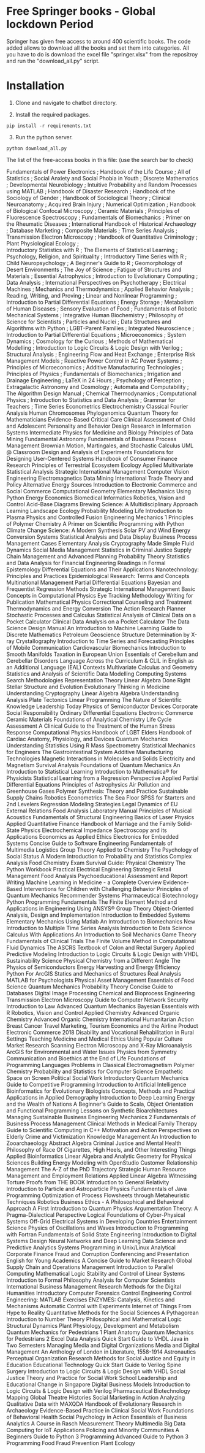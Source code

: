 # Free Springer books - Global lockdown Period

Springer has given free access to around 400 scientific books. The code added allows to download all the books and set them into categories. All you have to do is download the excel file "springer.xlsx" from the repositroy and run the "download_all.py" script.

# Installation
1. Clone and navigate to chatbot directory.

2. Install the required packages.
```
pip install -r requirements.txt
```

3. Run the python server.
```
python download_all.py 
```



The list of the free-access books in this file: (use the search bar to check)

Fundamentals of Power Electronics ;
Handbook of the Life Course ;
All of Statistics ; 
Social Anxiety and Social Phobia in Youth ; 
Discrete Mathematics ; 
Developmental Neurobiology ; 
Intuitive Probability and Random Processes using MATLAB ; 
Handbook of Disaster Research ; 
Handbook of the Sociology of Gender ; 
Handbook of Sociological Theory ; 
Clinical Neuroanatomy ; 
Acquired Brain Injury ; 
Numerical Optimization ; 
Handbook of Biological Confocal Microscopy ; 
Ceramic Materials ; 
Principles of Fluorescence Spectroscopy ; 
Fundamentals of Biomechanics ; 
Primer on the Rheumatic Diseases ; 
International Handbook of Historical Archaeology ; 
Database Marketing ; 
Composite Materials ; 
Time Series Analysis ; 
Transmission Electron Microscopy ; 
Handbook of Quantitative Criminology ; 
Plant Physiological Ecology ;  
Introductory Statistics with R ; 
The Elements of Statistical Learning ; 
Psychology, Religion, and Spirituality ; 
Introductory Time Series with R ; 
Child Neuropsychology ; 
A Beginner's Guide to R ; 
Geomorphology of Desert Environments ; 
The Joy of Science ; 
Fatigue of Structures and Materials ; 
Essential Astrophysics ; 
Introduction to Evolutionary Computing ; 
Data Analysis ; 
International Perspectives on Psychotherapy ; 
Electrical Machines ; 
Mechanics and Thermodynamics ; 
Applied Behavior Analysis ; 
Reading, Writing, and Proving ; 
Linear and Nonlinear Programming ; 
Introduction to Partial Differential Equations ; 
Energy Storage ; 
Metabolism of Human Diseases ; 
Sensory Evaluation of Food ; 
Fundamentals of Robotic Mechanical Systems ; 
Integrative Human Biochemistry ; 
Philosophy of Science for Scientists ; 
Particles and Nuclei ; 
Data Structures and Algorithms with Python ; 
LGBT-Parent Families ; 
Integrated Neuroscience ; 
Introduction to Partial Differential Equations ; 
Microeconomics ; 
System Dynamics ; 
Cosmology for the Curious ; 
Methods of Mathematical Modelling ; 
Introduction to Logic Circuits & Logic Design with Verilog ; 
Structural Analysis ; 
Engineering Flow and Heat Exchange ; 
Enterprise Risk Management Models ; 
Reactive Power Control in AC Power Systems ; 
Principles of Microeconomics ;
Additive Manufacturing Technologies ; 
Principles of Physics ; 
Fundamentals of Biomechanics ; 
Irrigation and Drainage Engineering ; 
LaTeX in 24 Hours ;
Psychology of Perception ; 
Extragalactic Astronomy and Cosmology ; 
Automata and Computability ;
The Algorithm Design Manual ; 
Chemical Thermodynamics ; 
Computational Physics ;
Introduction to Statistics and Data Analysis ;
Grammar for Teachers ;
Time Series Econometrics
Electrochemistry
Classical Fourier Analysis
Human Chromosomes
Phylogenomics
Quantum Theory for Mathematicians
Evidence-Based Critical Care
Clinical Assessment of Child and Adolescent Personality and Behavior
Design Research in Information Systems
Intermediate Physics for Medicine and Biology
Principles of Data Mining
Fundamental Astronomy
Fundamentals of Business Process Management
Brownian Motion, Martingales, and Stochastic Calculus 
UML @ Classroom
Design and Analysis of Experiments
Foundations for Designing User-Centered Systems
Handbook of Consumer Finance Research
Principles of Terrestrial Ecosystem Ecology
Applied Multivariate Statistical Analysis
Strategic International Management
Computer Vision
Engineering Electromagnetics
Data Mining
International Trade Theory and Policy
Alternative Energy Sources
Introduction to Electronic Commerce and Social Commerce
Computational Geometry
Elementary Mechanics Using Python
Energy Economics
Biomedical Informatics
Robotics, Vision and Control
Acid-Base Diagrams
Brewing Science: A Multidisciplinary Approach
Learning Landscape Ecology
Probability
Modeling Life
Introduction to Plasma Physics and Controlled Fusion
Engineering Mechanics 1
Principles of Polymer Chemistry
A Primer on Scientific Programming with Python
Climate Change Science: A Modern Synthesis
Solar PV and Wind Energy Conversion Systems
Statistical Analysis and Data Display
Business Process Management Cases
Elementary Analysis
Cryptography Made Simple
Fluid Dynamics
Social Media Management
Statistics in Criminal Justice
Supply Chain Management and Advanced Planning
Probability Theory
Statistics and Data Analysis for Financial Engineering
Readings in Formal Epistemology
Differential Equations and Their Applications
Nanotechnology: Principles and Practices
Epidemiological Research: Terms and Concepts
Multinational Management
Partial Differential Equations
Bayesian and Frequentist Regression Methods
Strategic International Management
Basic Concepts in Computational Physics
Eye Tracking Methodology
Writing for Publication
Mathematical Physics
Correctional Counseling and Treatment
Thermodynamics and Energy Conversion
The Action Research Planner
Stochastic Processes and Calculus
Statistical Analysis of Clinical Data on a Pocket Calculator
Clinical Data Analysis on a Pocket Calculator
The Data Science Design Manual
An Introduction to Machine Learning
Guide to Discrete Mathematics
Petroleum Geoscience
Structure Determination by X-ray Crystallography
Introduction to Time Series and Forecasting
Principles of Mobile Communication
Cardiovascular Biomechanics
Introduction to Smooth Manifolds
Taxation in European Union
Essentials of Cerebellum and Cerebellar Disorders
Language Across the Curriculum & CLIL in English as an Additional Language (EAL) Contexts
Multivariate Calculus and Geometry
Statistics and Analysis of Scientific Data
Modelling Computing Systems
Search Methodologies
Representation Theory
Linear Algebra Done Right
Stellar Structure and Evolution
Evolutionary Thinking in Medicine
Understanding Cryptography
Linear Algebra
Algebra
Understanding Analysis
Plate Tectonics
Linear Programming
The Nature of Scientific Knowledge
Leadership Today
Physics of Semiconductor Devices
Corporate Social Responsibility
Ordinary Differential Equations
Electronic Commerce
Ceramic Materials
Foundations of Analytical Chemistry
Life Cycle Assessment
A Clinical Guide to the Treatment of the Human Stress Response
Computational Physics
Handbook of LGBT Elders
Handbook of Cardiac Anatomy, Physiology, and Devices
Quantum Mechanics
Understanding Statistics Using R
Mass Spectrometry
Statistical Mechanics for Engineers
The Gastrointestinal System
Additive Manufacturing Technologies
Magnetic Interactions in Molecules and Solids
Electricity and Magnetism
Survival Analysis
Foundations of Quantum Mechanics
An Introduction to Statistical Learning
Introduction to Mathematica® for Physicists
Statistical Learning from a Regression Perspective
Applied Partial Differential Equations
Principles of Astrophysics
Air Pollution and Greenhouse Gases
Polymer Synthesis: Theory and Practice
Sustainable Supply Chains
Robotics
Econometrics
The Sea Floor
SPSS for Starters and 2nd Levelers
Regression Modeling Strategies
Legal Dynamics of EU External Relations
Food Analysis Laboratory Manual
Principles of Musical Acoustics
Fundamentals of Structural Engineering
Basics of Laser Physics
Applied Quantitative Finance
Handbook of Marriage and the Family
Solid-State Physics
Electrochemical Impedance Spectroscopy and its Applications
Economics as Applied Ethics
Electronics for Embedded Systems
Concise Guide to Software Engineering
Fundamentals of Multimedia
Logistics
Group Theory Applied to Chemistry
The Psychology of Social Status
A Modern Introduction to Probability and Statistics
Complex Analysis
Food Chemistry
Exam Survival Guide: Physical Chemistry
The Python Workbook
Practical Electrical Engineering
Strategic Retail Management
Food Analysis
Psychoeducational Assessment and Report Writing
Machine Learning in Medicine - a Complete Overview
Evidence-Based Interventions for Children with Challenging Behavior
Principles of Quantum Mechanics
Recommender Systems
Pharmaceutical Biotechnology
Python Programming Fundamentals
The Finite Element Method and Applications in Engineering Using ANSYS®
Group Theory
Object-Oriented Analysis, Design and Implementation
Introduction to Embedded Systems
Elementary Mechanics Using Matlab
An Introduction to Biomechanics
New Introduction to Multiple Time Series Analysis
Introduction to Data Science
Calculus With Applications
An Introduction to Soil Mechanics
Game Theory
Fundamentals of Clinical Trials
The Finite Volume Method in Computational Fluid Dynamics
The ASCRS Textbook of Colon and Rectal Surgery
Applied Predictive Modeling
Introduction to Logic Circuits & Logic Design with VHDL 
Sustainability Science
Physical Chemistry from a Different Angle
The Physics of Semiconductors
Energy Harvesting and Energy Efficiency
Python For ArcGIS
Statics and Mechanics of Structures
Real Analysis
MATLAB for Psychologists
Physical Asset Management
Essentials of Food Science
Quantum Mechanics
Probability Theory
Concise Guide to Databases
Digital Image Processing
Chemical and Bioprocess Engineering
Transmission Electron Microscopy
Guide to Computer Network Security
Introduction to Law
Advanced Quantum Mechanics
Bayesian Essentials with R
Robotics, Vision and Control
Applied Chemistry
Advanced Organic Chemistry
Advanced Organic Chemistry
International Humanitarian Action
Breast Cancer
Travel Marketing, Tourism Economics and the Airline Product
Electronic Commerce 2018
Disability and Vocational Rehabilitation in Rural Settings
Teaching Medicine and Medical Ethics Using Popular Culture
Market Research
Scanning Electron Microscopy and X-Ray Microanalysis
ArcGIS for Environmental and Water Issues
Physics from Symmetry
Communication and Bioethics at the End of Life
Foundations of Programming Languages
Problems in Classical Electromagnetism
Polymer Chemistry
Probability and Statistics for Computer Science
Empathetic Space on Screen
Political Social Work
Introductory Quantum Mechanics
Guide to Competitive Programming
Introduction to Artificial Intelligence
Bioinformatics for Evolutionary Biologists
Concepts, Methods and Practical Applications in Applied Demography
Introduction to Deep Learning
Energy and the Wealth of Nations
A Beginner's Guide to Scala, Object Orientation and Functional Programming
Lessons on Synthetic Bioarchitectures
Managing Sustainable Business
Engineering Mechanics 2
Fundamentals of Business Process Management
Clinical Methods in Medical Family Therapy
Guide to Scientific Computing in C++
Motivation and Action 
Perspectives on Elderly Crime and Victimization
Knowledge Management
An Introduction to Zooarchaeology
Abstract Algebra
Criminal Justice and Mental Health
Philosophy of Race
Of Cigarettes, High Heels, and Other Interesting Things
Applied Bioinformatics
Linear Algebra and Analytic Geometry for Physical Sciences
Building Energy Modeling with OpenStudio
Customer Relationship Management
The A-Z of the PhD Trajectory
Strategic Human Resource Management and Employment Relations
Applied Linear Algebra
Witnessing Torture
Proofs from THE BOOK
Introduction to General Relativity
Introduction to Particle and Astroparticle Physics
Fundamentals of Java Programming
Optimization of Process Flowsheets through Metaheuristic Techniques 
Robotics
Business Ethics - A Philosophical and Behavioral Approach
A First Introduction to Quantum Physics
Argumentation Theory: A Pragma-Dialectical Perspective
Logical Foundations of Cyber-Physical Systems
Off-Grid Electrical Systems in Developing Countries
Entertainment Science
Physics of Oscillations and Waves
Introduction to Programming with Fortran
Fundamentals of Solid State Engineering
Introduction to Digital Systems Design
Neural Networks and Deep Learning
Data Science and Predictive Analytics
Systems Programming in Unix/Linux
Analytical Corporate Finance
Fraud and Corruption
Conferencing and Presentation English for Young Academics
A Concise Guide to Market Research
Global Supply Chain and Operations Management
Introduction to Parallel Computing
Mathematical Logic
Stability and Control of Linear Systems
Introduction to Formal Philosophy
Analysis for Computer Scientists
International Business Management
Research Methods for the Digital Humanities
Introductory Computer Forensics
Control Engineering
Control Engineering: MATLAB Exercises
ENZYMES: Catalysis, Kinetics and Mechanisms
Automatic Control with Experiments
Internet of Things From Hype to Reality
Quantitative Methods for the Social Sciences
A Pythagorean Introduction to Number Theory
Philosophical and Mathematical Logic
Structural Dynamics
Plant Physiology, Development and Metabolism
Quantum Mechanics for Pedestrians 1
Plant Anatomy
Quantum Mechanics for Pedestrians 2
Excel Data Analysis
Quick Start Guide to VHDL
Java in Two Semesters
Managing Media and Digital Organizations
Media and Digital Management
An Anthology of London in Literature, 1558-1914
Astronautics
Perceptual Organization
Research Methods for Social Justice and Equity in Education
Educational Technology
Quick Start Guide to Verilog
Spine Surgery
Introduction to Logic Circuits & Logic Design with VHDL 
Social Justice Theory and Practice for Social Work
School Leadership and Educational Change in Singapore
Digital Business Models
Introduction to Logic Circuits & Logic Design with Verilog
Pharmaceutical Biotechnology
Mapping Global Theatre Histories
Social Marketing in Action
Analyzing Qualitative Data with MAXQDA
Handbook of Evolutionary Research in Archaeology
Evidence-Based Practice in Clinical Social Work
Foundations of Behavioral Health
Social Psychology in Action
Essentials of Business Analytics
A Course in Rasch Measurement Theory
Multimedia Big Data Computing for IoT Applications
Policing and Minority Communities
A Beginners Guide to Python 3 Programming
Advanced Guide to Python 3 Programming
Food Fraud Prevention
Plant Ecology
